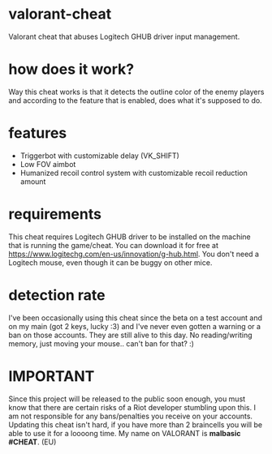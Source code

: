 # valorant-cheat
Valorant cheat that abuses Logitech GHUB driver input management.

# how does it work?
Way this cheat works is that it detects the outline color of the enemy players
and according to the feature that is enabled, does what it's supposed to do.

# features
  - Triggerbot with customizable delay (VK_SHIFT)
  - Low FOV aimbot
  - Humanized recoil control system with customizable recoil reduction amount

# requirements
This cheat requires Logitech GHUB driver to be installed on the machine that is
running the game/cheat. You can download it for free at https://www.logitechg.com/en-us/innovation/g-hub.html.
You don't need a Logitech mouse, even though it can be buggy on other mice.

# detection rate
I've been occasionally using this cheat since the beta on a test account and on my main (got 2 keys, lucky :3)
and I've never even gotten a warning or a ban on those accounts. They are still alive to this day.
No reading/writing memory, just moving your mouse.. can't ban for that? :)

# IMPORTANT
Since this project will be released to the public soon enough, you must know that there are certain risks of a 
Riot developer stumbling upon this. I am not responsible for any bans/penalties you receive on your accounts.
Updating this cheat isn't hard, if you have more than 2 braincells you will be able to use it for a loooong time.
My name on VALORANT is **malbasic #CHEAT**. (EU)
